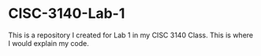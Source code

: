# CISC-3140-Lab-1
This is a repository I created for Lab 1 in my CISC 3140 Class. This is where I would explain my code. 

